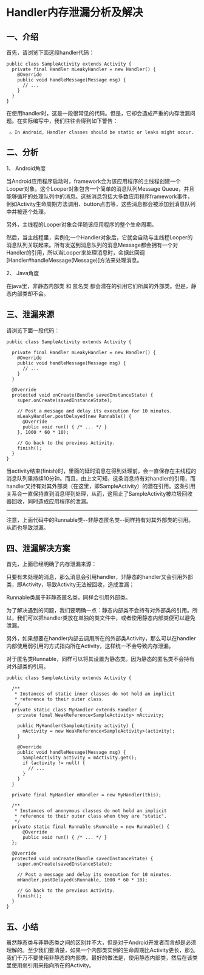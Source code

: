 Handler内存泄漏分析及解决
====  

一、介绍
-------  

首先，请浏览下面这段handler代码：

```
public class SampleActivity extends Activity {
  private final Handler mLeakyHandler = new Handler() {
    @Override
    public void handleMessage(Message msg) {
      // ... 
    }
  }
}
```

在使用handler时，这是一段很常见的代码。但是，它却会造成严重的内存泄漏问题。在实际编写中，我们往往会得到如下警告：

```
 ⚠ In Android, Handler classes should be static or leaks might occur.

```

二、分析
-------  

1、 Android角度

当Android应用程序启动时，framework会为该应用程序的主线程创建一个Looper对象。这个Looper对象包含一个简单的消息队列Message Queue，并且能够循环的处理队列中的消息。这些消息包括大多数应用程序framework事件，例如Activity生命周期方法调用、button点击等，这些消息都会被添加到消息队列中并被逐个处理。

另外，主线程的Looper对象会伴随该应用程序的整个生命周期。

然后，当主线程里，实例化一个Handler对象后，它就会自动与主线程Looper的消息队列关联起来。所有发送到消息队列的消息Message都会拥有一个对Handler的引用，所以当Looper来处理消息时，会据此回调[Handler#handleMessage(Message)]方法来处理消息。

2、 Java角度

在java里，非静态内部类 和 匿名类 都会潜在的引用它们所属的外部类。但是，静态内部类却不会。

三、泄漏来源
-------  

请浏览下面一段代码：

```
public class SampleActivity extends Activity {

  private final Handler mLeakyHandler = new Handler() {
    @Override
    public void handleMessage(Message msg) {
      // ...
    }
  }

  @Override
  protected void onCreate(Bundle savedInstanceState) {
    super.onCreate(savedInstanceState);

    // Post a message and delay its execution for 10 minutes.
    mLeakyHandler.postDelayed(new Runnable() {
      @Override
      public void run() { /* ... */ }
    }, 1000 * 60 * 10);

    // Go back to the previous Activity.
    finish();
  }
}
```

当activity结束(finish)时，里面的延时消息在得到处理前，会一直保存在主线程的消息队列里持续10分钟。而且，由上文可知，这条消息持有对handler的引用，而handler又持有对其外部类（在这里，即SampleActivity）的潜在引用。这条引用关系会一直保持直到消息得到处理，从而，这阻止了SampleActivity被垃圾回收器回收，同时造成应用程序的泄漏。  
*****


注意，上面代码中的Runnable类--非静态匿名类--同样持有对其外部类的引用。从而也导致泄漏。





四、泄漏解决方案
-------  

首先，上面已经明确了内存泄漏来源：

只要有未处理的消息，那么消息会引用handler，非静态的handler又会引用外部类，即Activity，导致Activity无法被回收，造成泄漏；

Runnable类属于非静态匿名类，同样会引用外部类。

为了解决遇到的问题，我们要明确一点：静态内部类不会持有对外部类的引用。所以，我们可以把handler类放在单独的类文件中，或者使用静态内部类便可以避免泄漏。

另外，如果想要在handler内部去调用所在的外部类Activity，那么可以在handler内部使用弱引用的方式指向所在Activity，这样统一不会导致内存泄漏。

对于匿名类Runnable，同样可以将其设置为静态类。因为静态的匿名类不会持有对外部类的引用。

```
public class SampleActivity extends Activity {

  /**
   * Instances of static inner classes do not hold an implicit
   * reference to their outer class.
   */
  private static class MyHandler extends Handler {
    private final WeakReference<SampleActivity> mActivity;

    public MyHandler(SampleActivity activity) {
      mActivity = new WeakReference<SampleActivity>(activity);
    }

    @Override
    public void handleMessage(Message msg) {
      SampleActivity activity = mActivity.get();
      if (activity != null) {
        // ...
      }
    }
  }

  private final MyHandler mHandler = new MyHandler(this);

  /**
   * Instances of anonymous classes do not hold an implicit
   * reference to their outer class when they are "static".
   */
  private static final Runnable sRunnable = new Runnable() {
      @Override
      public void run() { /* ... */ }
  };

  @Override
  protected void onCreate(Bundle savedInstanceState) {
    super.onCreate(savedInstanceState);

    // Post a message and delay its execution for 10 minutes.
    mHandler.postDelayed(sRunnable, 1000 * 60 * 10);

    // Go back to the previous Activity.
    finish();
  }
}
```

五、小结 
------


虽然静态类与非静态类之间的区别并不大，但是对于Android开发者而言却是必须理解的。至少我们要清楚，如果一个内部类实例的生命周期比Activity更长，那么我们千万不要使用非静态的内部类。最好的做法是，使用静态内部类，然后在该类里使用弱引用来指向所在的Activity。
